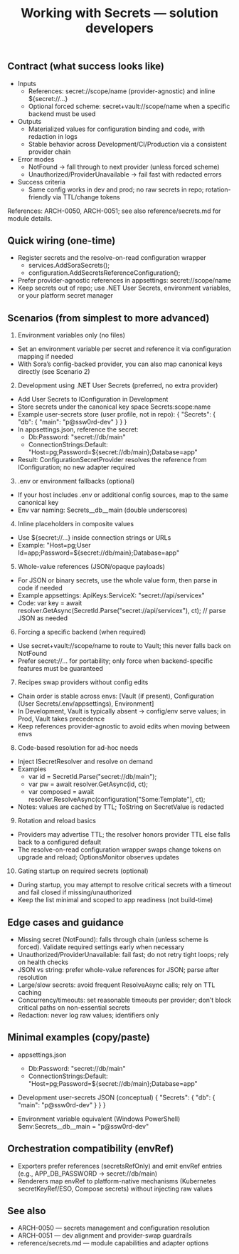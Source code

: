 ﻿---
title: Working with Secrets — solution developers
description: Scenario-driven guidance for using secrets across .NET and Sora.Secrets, from simplest dev setup to production-capable patterns.
---

## Contract (what success looks like)

- Inputs
  - References: secret://scope/name (provider-agnostic) and inline ${secret://…}
  - Optional forced scheme: secret+vault://scope/name when a specific backend must be used
- Outputs
  - Materialized values for configuration binding and code, with redaction in logs
  - Stable behavior across Development/CI/Production via a consistent provider chain
- Error modes
  - NotFound → fall through to next provider (unless forced scheme)
  - Unauthorized/ProviderUnavailable → fail fast with redacted errors
- Success criteria
  - Same config works in dev and prod; no raw secrets in repo; rotation-friendly via TTL/change tokens

References: ARCH-0050, ARCH-0051; see also reference/secrets.md for module details.

## Quick wiring (one-time)

- Register secrets and the resolve-on-read configuration wrapper
  - services.AddSoraSecrets();
  - configuration.AddSecretsReferenceConfiguration();
- Prefer provider-agnostic references in appsettings: secret://scope/name
- Keep secrets out of repo; use .NET User Secrets, environment variables, or your platform secret manager

## Scenarios (from simplest to more advanced)

1) Environment variables only (no files)
- Set an environment variable per secret and reference it via configuration mapping if needed
- With Sora’s config-backed provider, you can also map canonical keys directly (see Scenario 2)

2) Development using .NET User Secrets (preferred, no extra provider)
- Add User Secrets to IConfiguration in Development
- Store secrets under the canonical key space Secrets:scope:name
- Example user-secrets store (user profile, not in repo):
  {
    "Secrets": {
      "db": {
        "main": "p@ssw0rd-dev"
      }
    }
  }
- In appsettings.json, reference the secret:
  - Db:Password: "secret://db/main"
  - ConnectionStrings:Default: "Host=pg;Password=${secret://db/main};Database=app"
- Result: ConfigurationSecretProvider resolves the reference from IConfiguration; no new adapter required

3) .env or environment fallbacks (optional)
- If your host includes .env or additional config sources, map to the same canonical key
- Env var naming: Secrets__db__main (double underscores)

4) Inline placeholders in composite values
- Use ${secret://…} inside connection strings or URLs
- Example: "Host=pg;User Id=app;Password=${secret://db/main};Database=app"

5) Whole-value references (JSON/opaque payloads)
- For JSON or binary secrets, use the whole value form, then parse in code if needed
- Example appsettings: ApiKeys:ServiceX: "secret://api/servicex"
- Code: var key = await resolver.GetAsync(SecretId.Parse("secret://api/servicex"), ct); // parse JSON as needed

6) Forcing a specific backend (when required)
- Use secret+vault://scope/name to route to Vault; this never falls back on NotFound
- Prefer secret://… for portability; only force when backend-specific features must be guaranteed

7) Recipes swap providers without config edits
- Chain order is stable across envs: [Vault (if present), Configuration (User Secrets/.env/appsettings), Environment]
- In Development, Vault is typically absent → config/env serve values; in Prod, Vault takes precedence
- Keep references provider-agnostic to avoid edits when moving between envs

8) Code-based resolution for ad-hoc needs
- Inject ISecretResolver and resolve on demand
- Examples
  - var id = SecretId.Parse("secret://db/main");
  - var pw = await resolver.GetAsync(id, ct);
  - var composed = await resolver.ResolveAsync(configuration["Some:Template"], ct);
- Notes: values are cached by TTL; ToString on SecretValue is redacted

9) Rotation and reload basics
- Providers may advertise TTL; the resolver honors provider TTL else falls back to a configured default
- The resolve-on-read configuration wrapper swaps change tokens on upgrade and reload; OptionsMonitor observes updates

10) Gating startup on required secrets (optional)
- During startup, you may attempt to resolve critical secrets with a timeout and fail closed if missing/unauthorized
- Keep the list minimal and scoped to app readiness (not build-time)

## Edge cases and guidance

- Missing secret (NotFound): falls through chain (unless scheme is forced). Validate required settings early when necessary
- Unauthorized/ProviderUnavailable: fail fast; do not retry tight loops; rely on health checks
- JSON vs string: prefer whole-value references for JSON; parse after resolution
- Large/slow secrets: avoid frequent ResolveAsync calls; rely on TTL caching
- Concurrency/timeouts: set reasonable timeouts per provider; don’t block critical paths on non-essential secrets
- Redaction: never log raw values; identifiers only

## Minimal examples (copy/paste)

- appsettings.json
  - Db:Password: "secret://db/main"
  - ConnectionStrings:Default: "Host=pg;Password=${secret://db/main};Database=app"

- Development user-secrets JSON (conceptual)
  {
    "Secrets": { "db": { "main": "p@ssw0rd-dev" } }
  }

- Environment variable equivalent (Windows PowerShell)
  $env:Secrets__db__main = "p@ssw0rd-dev"

## Orchestration compatibility (envRef)

- Exporters prefer references (secretsRefOnly) and emit envRef entries (e.g., APP_DB_PASSWORD → secret://db/main)
- Renderers map envRef to platform-native mechanisms (Kubernetes secretKeyRef/ESO, Compose secrets) without injecting raw values

## See also

- ARCH-0050 — secrets management and configuration resolution
- ARCH-0051 — dev alignment and provider-swap guardrails
- reference/secrets.md — module capabilities and adapter options
